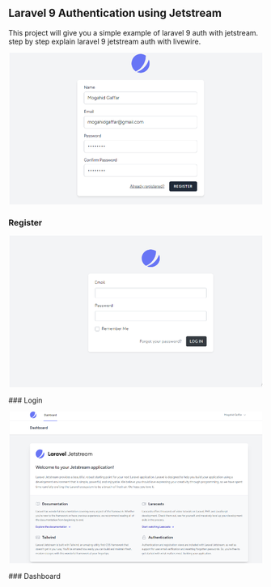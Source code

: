 

## Laravel 9 Authentication using Jetstream 

This project will give you a simple example of laravel 9 auth with jetstream. step by step explain laravel 9 jetstream auth with livewire.

 <p align="center"><a h target="_blank"><img src="https://github.com/MogahidGaffar/Laravel-Auth-using-Jetstream/blob/main/public/screenshots/register.png" height="300" width="500" ></a></p>

### Register
 <p align="center"><a  target="_blank"><img src="https://github.com/MogahidGaffar/Laravel-Auth-using-Jetstream/blob/main/public/screenshots/login.png" height="300" width="500"></a></p>
### Login

 <p align="center"><a  target="_blank"><img src="https://github.com/MogahidGaffar/Laravel-Auth-using-Jetstream/blob/main/public/screenshots/dashboard.png" height="300" width="500"></a></p>
### Dashboard

